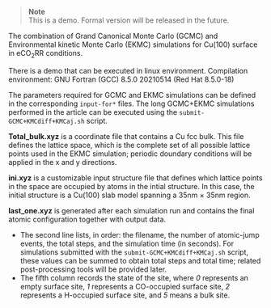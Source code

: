 > **Note**  
> This is a demo. Formal version will be released in the future.  

The combination of Grand Canonical Monte Carlo (GCMC) and Environmental kinetic Monte Carlo (EKMC) simulations for Cu(100) surface in eCO<sub>2</sub>RR conditions. 

There is a demo that can be executed in linux environment. Compilation environment: GNU Fortran (GCC) 8.5.0 20210514 (Red Hat 8.5.0-18)  

The parameters required for GCMC and EKMC simulations can be defined in the corresponding `input-for*` files. The long GCMC+EKMC simulations performed in the article can be executed using the `submit-GCMC+KMCdiff+KMCaj.sh` script. 

**Total_bulk.xyz** is a coordinate file that contains a Cu fcc bulk. This file defines the lattice space, which is the complete set of all possible lattice points used in the EKMC simulation; periodic doundary conditions will be applied in the x and y directions.  

**ini.xyz** is a customizable input structure file that defines which lattice points in the space are occupied by atoms in the intial structure. In this case, the initial structure is a Cu(100) slab model spanning a  35nm × 35nm region.  

**last_one.xyz** is generated after each simulation run and contains the final atomic configuration together with output data. 
- The second line lists, in order: the filename, the number of atomic-jump events, the total steps, and the simulation time (in seconds). For simulations submitted with the `submit-GCMC+KMCdiff+KMCaj.sh` script, these values can be summed to obtain total steps and total time; related post-processing tools will be provided later. 
- The fifth column records the state of the site, where *0* represents an empty surface site, *1* represents a CO-occupied surface site, *2* represents a H-occupied surface site, and *5* means a bulk site. 
